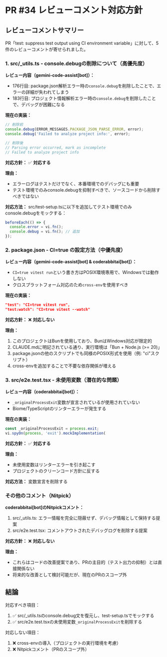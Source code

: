 # PR #34 レビューコメント対応方針

## レビューコメントサマリー

PR「test: suppress test output using CI environment variable」に対して、5件のレビューコメントが寄せられました。

### 1. src/_utils.ts - console.debugの削除について（高優先度）

**レビュー内容（gemini-code-assist[bot]）：**
- 176行目: package.json解析エラー時の`console.debug`を削除したことで、エラーの詳細が失われてしまう
- 183行目: プロジェクト情報解析エラー時の`console.debug`を削除したことで、デバッグが困難になる

**現在の実装：**
```typescript
// 削除前
console.debug(ERROR_MESSAGES.PACKAGE_JSON_PARSE_ERROR, error);
console.debug('Failed to analyze project info:', error);

// 削除後
// Parsing error occurred, mark as incomplete
// Failed to analyze project info
```

**対応方針：** ✅ **対応する**

**理由：**
- エラーログはテストだけでなく、本番環境でのデバッグにも重要
- テスト環境でのみconsole.debugを抑制すべきで、ソースコードから削除すべきではない

**対応方法：**
src/test-setup.tsに以下を追加してテスト環境でのみconsole.debugをモックする：
```typescript
beforeEach(() => {
  console.error = vi.fn();
  console.debug = vi.fn(); // 追加
});
```

### 2. package.json - CI=true の設定方法（中優先度）

**レビュー内容（gemini-code-assist[bot] & coderabbitai[bot]）：**
- `CI=true vitest run`という書き方はPOSIX環境専用で、Windowsでは動作しない
- クロスプラットフォーム対応のため`cross-env`を使用すべき

**現在の実装：**
```json
"test": "CI=true vitest run",
"test:watch": "CI=true vitest --watch"
```

**対応方針：** ❌ **対応しない**

**理由：**
1. このプロジェクトはBunを使用しており、BunはWindows対応が限定的
2. CLAUDE.mdに明記されている通り、実行環境は「Bun + Node.js (>= 20)」
3. package.jsonの他のスクリプトでも同様のPOSIX形式を使用（例: "ci"スクリプト）
4. cross-envを追加することで不要な依存関係が増える

### 3. src/e2e.test.tsx - 未使用変数（潜在的な問題）

**レビュー内容（coderabbitai[bot]）：**
- `_originalProcessExit`変数が宣言されているが使用されていない
- Biome/TypeScriptのリンターエラーが発生する

**現在の実装：**
```typescript
const _originalProcessExit = process.exit;
vi.spyOn(process, 'exit').mockImplementation(
```

**対応方針：** ✅ **対応する**

**理由：**
- 未使用変数はリンターエラーを引き起こす
- プロジェクトのクリーンコード方針に反する

**対応方法：**
変数宣言を削除する

### その他のコメント（Nitpick）

**coderabbitai[bot]のNitpickコメント：**
1. src/_utils.ts: エラー情報を完全に隠蔽せず、デバッグ情報として保持する提案
2. src/e2e.test.tsx: コメントアウトされたデバッグログを削除する提案

**対応方針：** ❌ **対応しない**

**理由：**
- これらはコードの改善提案であり、PRの主目的（テスト出力の抑制）とは直接関係ない
- 将来的な改善として検討可能だが、現在のPRのスコープ外

## 結論

対応すべき項目：
1. ✅ src/_utils.tsのconsole.debug文を復元し、test-setup.tsでモックする
2. ✅ src/e2e.test.tsxの未使用変数`_originalProcessExit`を削除する

対応しない項目：
1. ❌ cross-envの導入（プロジェクトの実行環境を考慮）
2. ❌ Nitpickコメント（PRのスコープ外）